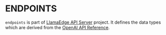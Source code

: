 # ENDPOINTS

`endpoints` is part of [LlamaEdge API Server](https://github.com/LlamaEdge/LlamaEdge/tree/main/api-server) project. It defines the data types which are derived from the [OpenAI API Reference](https://platform.openai.com/docs/api-reference).
